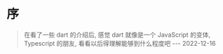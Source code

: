 # 序

> 在看了一些 dart 的介绍后, 感觉 dart 就像是一个 JavaScript 的变体, Typescript 的朋友, 看看以后得理解能够到什么程度吧 --- 2022-12-16

